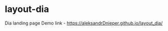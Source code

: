 layout-dia
==============
Dia landing page Demo link - https://aleksandrDnieper.github.io/layout_dia/
